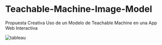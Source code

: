 # Teachable-Machine-Image-Model
Propuesta Creativa Uso de un Modelo de Teachable Machine en una App Web Interactiva

![tableau](https://github.com/user-attachments/assets/7dffc43b-58e1-49da-96f0-49a6e211542d)

